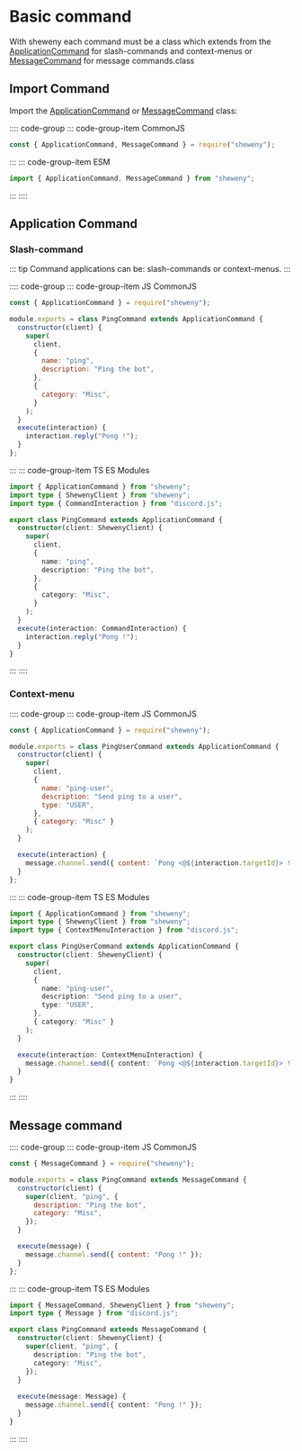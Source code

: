 # Basic command

With sheweny each command must be a class which extends from the [ApplicationCommand](../../doc/structures/ApplicationCommand.md) for slash-commands and context-menus or [MessageCommand](../../doc/structures/MessageCommand.md) for message commands.class

## Import Command

Import the [ApplicationCommand](../../doc/structures/ApplicationCommand.md) or [MessageCommand](../../doc/structures/MessageCommand.md) class:

:::: code-group
::: code-group-item CommonJS

```js
const { ApplicationCommand, MessageCommand } = require("sheweny");
```

:::
::: code-group-item ESM

```js
import { ApplicationCommand, MessageCommand } from "sheweny";
```

:::
::::

## Application Command

### Slash-command

::: tip
Command applications can be: slash-commands or context-menus.
:::

:::: code-group
::: code-group-item JS CommonJS

```js
const { ApplicationCommand } = require("sheweny");

module.exports = class PingCommand extends ApplicationCommand {
  constructor(client) {
    super(
      client,
      {
        name: "ping",
        description: "Ping the bot",
      },
      {
        category: "Misc",
      }
    );
  }
  execute(interaction) {
    interaction.reply("Pong !");
  }
};
```

:::
::: code-group-item TS ES Modules

```ts
import { ApplicationCommand } from "sheweny";
import type { ShewenyClient } from "sheweny";
import type { CommandInteraction } from "discord.js";

export class PingCommand extends ApplicationCommand {
  constructor(client: ShewenyClient) {
    super(
      client,
      {
        name: "ping",
        description: "Ping the bot",
      },
      {
        category: "Misc",
      }
    );
  }
  execute(interaction: CommandInteraction) {
    interaction.reply("Pong !");
  }
}
```

:::
::::

### Context-menu

:::: code-group
::: code-group-item JS CommonJS

```js
const { ApplicationCommand } = require("sheweny");

module.exports = class PingUserCommand extends ApplicationCommand {
  constructor(client) {
    super(
      client,
      {
        name: "ping-user",
        description: "Send ping to a user",
        type: "USER",
      },
      { category: "Misc" }
    );
  }

  execute(interaction) {
    message.channel.send({ content: `Pong <@${interaction.targetId}> !` });
  }
};
```

:::
::: code-group-item TS ES Modules

```ts
import { ApplicationCommand } from "sheweny";
import type { ShewenyClient } from "sheweny";
import type { ContextMenuInteraction } from "discord.js";

export class PingUserCommand extends ApplicationCommand {
  constructor(client: ShewenyClient) {
    super(
      client,
      {
        name: "ping-user",
        description: "Send ping to a user",
        type: "USER",
      },
      { category: "Misc" }
    );
  }

  execute(interaction: ContextMenuInteraction) {
    message.channel.send({ content: `Pong <@${interaction.targetId}> !` });
  }
}
```

:::
::::

## Message command

:::: code-group
::: code-group-item JS CommonJS

```js
const { MessageCommand } = require("sheweny");

module.exports = class PingCommand extends MessageCommand {
  constructor(client) {
    super(client, "ping", {
      description: "Ping the bot",
      category: "Misc",
    });
  }

  execute(message) {
    message.channel.send({ content: "Pong !" });
  }
};
```

:::
::: code-group-item TS ES Modules

```ts
import { MessageCommand, ShewenyClient } from "sheweny";
import type { Message } from "discord.js";

export class PingCommand extends MessageCommand {
  constructor(client: ShewenyClient) {
    super(client, "ping", {
      description: "Ping the bot",
      category: "Misc",
    });
  }
  
  execute(message: Message) {
    message.channel.send({ content: "Pong !" });
  }
}
```

:::
::::
